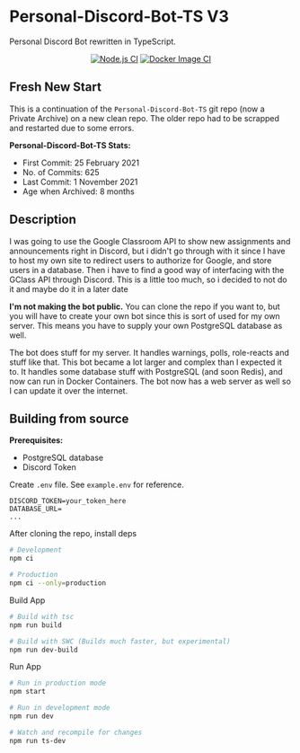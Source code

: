 # Personal-Discord-Bot-TS V3

Personal Discord Bot rewritten in TypeScript.

<div align="center">

[![Node.js CI](https://github.com/AthereoAndromeda/CalNatSci-TS/actions/workflows/node.js.yml/badge.svg)](https://github.com/AthereoAndromeda/Personal-Discord-Bot-TS/actions/workflows/node.js.yml)
[![Docker Image CI](https://github.com/AthereoAndromeda/CalNatSci-TS/actions/workflows/docker-image.yml/badge.svg)](https://github.com/AthereoAndromeda/Personal-Discord-Bot-TS/actions/workflows/docker-image.yml)

</div>

## Fresh New Start
This is a continuation of the `Personal-Discord-Bot-TS` git repo (now a Private Archive) on a new clean repo. The older repo had to be scrapped and restarted due to some errors.

**Personal-Discord-Bot-TS Stats:**
- First Commit: 25 February 2021
- No. of Commits: 625
- Last Commit: 1 November 2021
- Age when Archived: 8 months


## Description
I was going to use the Google Classroom API to show new assignments and announcements right in Discord,
but i didn't go through with it since I have to host my own site to redirect users to authorize for Google, and store users in a database. Then i have to find a good way of interfacing with the GClass API through Discord. This is a little too much, so i decided to not do it and maybe do it in a later date

**I'm not making the bot public.** You can clone the repo if you want to, but you will have to create your own bot since this is sort of used for my own server. This means you have to supply your own PostgreSQL database as well.

The bot does stuff for my server. It handles warnings, polls, role-reacts and stuff like that.
This bot became a lot larger and complex than I expected it to. It handles some database stuff
with PostgreSQL (and soon Redis), and now can run in Docker Containers. The bot now has a web server as well so I can update it over the internet.

## Building from source

**Prerequisites:**

- PostgreSQL database
- Discord Token

Create `.env` file. See `example.env` for reference.

```env
DISCORD_TOKEN=your_token_here
DATABASE_URL=
...
```

After cloning the repo, install deps

```bash
# Development
npm ci

# Production
npm ci --only=production
```

Build App

```bash
# Build with tsc
npm run build

# Build with SWC (Builds much faster, but experimental)
npm run dev-build
```

Run App

```bash
# Run in production mode
npm start

# Run in development mode
npm run dev

# Watch and recompile for changes
npm run ts-dev
```
